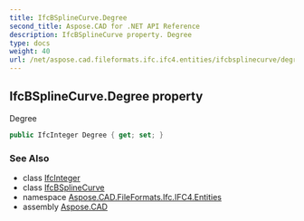 ```yaml
---
title: IfcBSplineCurve.Degree
second_title: Aspose.CAD for .NET API Reference
description: IfcBSplineCurve property. Degree
type: docs
weight: 40
url: /net/aspose.cad.fileformats.ifc.ifc4.entities/ifcbsplinecurve/degree/
---
```

## IfcBSplineCurve.Degree property

Degree

```csharp
public IfcInteger Degree { get; set; }
```

### See Also

* class [IfcInteger](../../../aspose.cad.fileformats.ifc.ifc4.types/ifcinteger/)
* class [IfcBSplineCurve](../)
* namespace [Aspose.CAD.FileFormats.Ifc.IFC4.Entities](../../ifcbsplinecurve/)
* assembly [Aspose.CAD](../../../)



